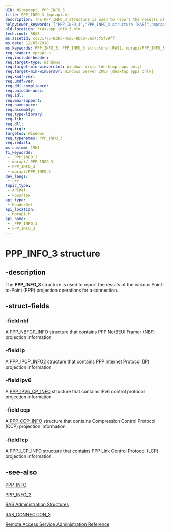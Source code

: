 ```yaml
---
UID: NS:mprapi._PPP_INFO_3
title: PPP_INFO_3 (mprapi.h)
description: The PPP_INFO_3 structure is used to report the results of the various Point-to-Point (PPP) projection operations for a connection.
helpviewer_keywords: ["PPP_INFO_3","PPP_INFO_3 structure [RAS]","mprapi/PPP_INFO_3","rras.ppp_info_3"]
old-location: rras\ppp_info_3.htm
tech.root: RRAS
ms.assetid: cc231775-83bc-45d5-8bd8-7ac4cf5f09ff
ms.date: 12/05/2018
ms.keywords: PPP_INFO_3, PPP_INFO_3 structure [RAS], mprapi/PPP_INFO_3, rras.ppp_info_3
req.header: mprapi.h
req.include-header: 
req.target-type: Windows
req.target-min-winverclnt: Windows Vista [desktop apps only]
req.target-min-winversvr: Windows Server 2008 [desktop apps only]
req.kmdf-ver: 
req.umdf-ver: 
req.ddi-compliance: 
req.unicode-ansi: 
req.idl: 
req.max-support: 
req.namespace: 
req.assembly: 
req.type-library: 
req.lib: 
req.dll: 
req.irql: 
targetos: Windows
req.typenames: PPP_INFO_3
req.redist: 
ms.custom: 19H1
f1_keywords:
 - _PPP_INFO_3
 - mprapi/_PPP_INFO_3
 - PPP_INFO_3
 - mprapi/PPP_INFO_3
dev_langs:
 - c++
topic_type:
 - APIRef
 - kbSyntax
api_type:
 - HeaderDef
api_location:
 - Mprapi.h
api_name:
 - _PPP_INFO_3
 - PPP_INFO_3
---
```


# PPP_INFO_3 structure


## -description

The 
<b>PPP_INFO_3</b> structure is used to report the results of the various Point-to-Point (PPP) projection operations for a connection.

## -struct-fields

### -field nbf

A 
<a href="/windows/desktop/api/mprapi/ns-mprapi-ppp_nbfcp_info">PPP_NBFCP_INFO</a> structure that contains PPP NetBEUI Framer (NBF) projection information.

### -field ip

A 
<a href="/windows/desktop/api/mprapi/ns-mprapi-ppp_ipcp_info2">PPP_IPCP_INFO2</a> structure that contains PPP Internet Protocol (IP) projection information.

### -field ipv6

A 
<a href="/windows/desktop/api/mprapi/ns-mprapi-ppp_ipv6_cp_info">PPP_IPV6_CP_INFO</a> structure that contains IPv6 control protocol projection information.

### -field ccp

A 
<a href="/windows/desktop/api/mprapi/ns-mprapi-ppp_ccp_info">PPP_CCP_INFO</a> structure that contains Compression Control Protocol (CCP) projection information.

### -field lcp

A 
<a href="/windows/desktop/api/mprapi/ns-mprapi-ppp_lcp_info">PPP_LCP_INFO</a> structure that contains PPP Link Control Protocol (LCP) projection information.

## -see-also

<a href="/windows/desktop/api/mprapi/ns-mprapi-ppp_info">PPP_INFO</a>



<a href="/windows/desktop/api/mprapi/ns-mprapi-ppp_info_2">PPP_INFO_2</a>



<a href="/windows/desktop/RRAS/ras-administration-structures">RAS Administration Structures</a>



<a href="/windows/desktop/api/mprapi/ns-mprapi-ras_connection_3">RAS_CONNECTION_3</a>



<a href="/windows/desktop/RRAS/remote-access-service-administration-reference">Remote Access Service Administration Reference</a>

